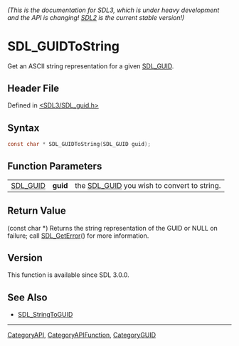###### (This is the documentation for SDL3, which is under heavy development and the API is changing! [SDL2](https://wiki.libsdl.org/SDL2/) is the current stable version!)
# SDL_GUIDToString

Get an ASCII string representation for a given [SDL_GUID](SDL_GUID).

## Header File

Defined in [<SDL3/SDL_guid.h>](https://github.com/libsdl-org/SDL/blob/main/include/SDL3/SDL_guid.h)

## Syntax

```c
const char * SDL_GUIDToString(SDL_GUID guid);
```

## Function Parameters

|                      |          |                                                         |
| -------------------- | -------- | ------------------------------------------------------- |
| [SDL_GUID](SDL_GUID) | **guid** | the [SDL_GUID](SDL_GUID) you wish to convert to string. |

## Return Value

(const char *) Returns the string representation of the GUID or NULL on
failure; call [SDL_GetError](SDL_GetError)() for more information.

## Version

This function is available since SDL 3.0.0.

## See Also

- [SDL_StringToGUID](SDL_StringToGUID)

----
[CategoryAPI](CategoryAPI), [CategoryAPIFunction](CategoryAPIFunction), [CategoryGUID](CategoryGUID)

